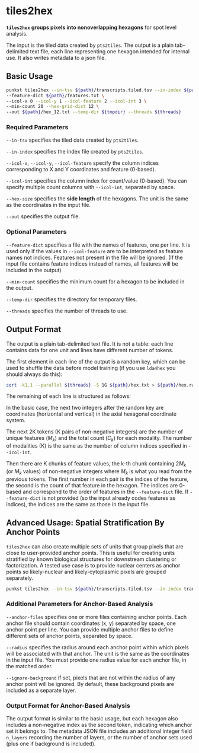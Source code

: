 # tiles2hex

**`tiles2hex` groups pixels into nonoverlapping hexagons** for spot level analysis.

The input is the tiled data created by `pts2tiles`. The output is a plain tab-delimited text file, each line representing one hexagon intended for internal use. It also writes metadata to a json file.

## Basic Usage

```bash
punkst tiles2hex --in-tsv ${path}/transcripts.tiled.tsv --in-index ${path}/transcripts.tiled.index \
--feature-dict ${path}/features.txt \
--icol-x 0 --icol-y 1 --icol-feature 2 --icol-int 3 \
--min-count 20 --hex-grid-dist 12 \
--out ${path}/hex_12.txt --temp-dir ${tmpdir} --threads ${threads}
```

### Required Parameters

`--in-tsv` specifies the tiled data created by `pts2tiles`.

`--in-index` specifies the index file created by `pts2tiles`.

`--icol-x`, `--icol-y`, `--icol-feature` specify the column indices corresponding to X and Y coordinates and feature (0-based).

`--icol-int` specifies the column index for count/value (0-based). You can specify multiple count columns with `--icol-int`, separated by space.

`--hex-size` specifies the **side length** of the hexagons. The unit is the same as the coordinates in the input file.

`--out` specifies the output file.

### Optional Parameters

`--feature-dict` specifies a file with the names of features, one per line. It is used only if the values in `--icol-feature` are to be interpreted as feature names not indices. Features not present in the file will be ignored. (If the input file contains feature indices instead of names, all features will be included in the output)

`--min-count` specifies the minimum count for a hexagon to be included in the output.

`--temp-dir` specifies the directory for temporary files.

`--threads` specifies the number of threads to use.

## Output Format

The output is a plain tab-delimited text file. It is not a table: each line contains data for one unit and lines have different number of tokens.

The first element in each line of the output is a random key, which can be used to shuffle the data before model training (if you use `lda4hex` you should always do this):

```bash
sort -k1,1 --parallel ${threads} -S 1G ${path}/hex.txt > ${path}/hex.randomized.txt
```

The remaining of each line is structured as follows:

In the basic case, the next two integers after the random key are coordinates (horizontal and vertical) in the axial hexagonal coordinate system.

The next 2K tokens (K pairs of non-negative integers) are the number of unique features ($M_k$) and the total count ($C_k$) for each modality. The number of modalities (K) is the same as the number of column indices specified in `--icol-int`.

Then there are K chunks of feature values, the k-th chunk containing $2M_k$ (or $M_k$ values) of non-negative integers where $M_k$ is what you read from the previous tokens. The first number in each pair is the indices of the feature, the second is the count of that feature in the hexagon. The indices are 0-based and correspond to the order of features in the `--feature-dict` file. If `--feature-dict` is not provided (so the input already codes features as indices), the indices are the same as those in the input file.


## Advanced Usage: Spatial Stratification By Anchor Points

`tiles2hex` can also create multiple sets of units that group pixels that are close to user-provided anchor points. This is useful for creating units stratified by known biological structures for downstream clustering or factorization. A tested use case is to provide nuclear centers as anchor points so likely-nuclear and likely-cytoplasmic pixels are grouped separately.

```bash
punkst tiles2hex --in-tsv ${path}/transcripts.tiled.tsv --in-index transcripts.tiled.index --feature-dict ${path}/features.txt --icol-x 0 --icol-y 1 --icol-feature 2 --icol-int 3 --min-count 20 --hex-size ${hex_size} --anchor-files ${path}/anchors1.txt ${path}/anchors2.txt --radius ${radius1} ${radius2} --out ${path}/hex.txt --temp-dir ${tmpdir} --threads ${threads}
```

### Additional Parameters for Anchor-Based Analysis

`--anchor-files` specifies one or more files containing anchor points. Each anchor file should contain coordinates (x, y) separated by space, one anchor point per line. You can provide multiple anchor files to define different sets of anchor points, separated by space.

`--radius` specifies the radius around each anchor point within which pixels will be associated with that anchor. The unit is the same as the coordinates in the input file. You must provide one radius value for each anchor file, in the matched order.

`--ignore-background` if set, pixels that are not within the radius of any anchor point will be ignored. By default, these background pixels are included as a separate layer.

### Output Format for Anchor-Based Analysis

The output format is similar to the basic usage, but each hexagon also includes a non-negative index as the second token, indicating which anchor set it belongs to. The metadata JSON file includes an additional integer field `n_layers` recording the number of layers, or the number of anchor sets used (plus one if background is included).
